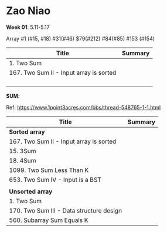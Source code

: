 # Zao Niao

**Week 01**: 5.11-5.17 

Array #1 (#15, #18) #31(#46) $79(#212) #84(#85) #153 (#154)



| Title                                   | Summary |
| --------------------------------------- | :-----: |
| 1. Two Sum                              |         |
| 167. Two Sum II - Input array is sorted |         |
|                                         |         |
|                                         |         |
|                                         |         |
|                                         |         |

**SUM**:

Ref: https://www.1point3acres.com/bbs/thread-548765-1-1.html

| Title                                    | Summary |
| ---------------------------------------- | :-----: |
| **Sorted array**                         |         |
| 167. Two Sum II - Input array is sorted  |         |
| 15. 3Sum                                 |         |
| 18. 4Sum                                 |         |
| 1099. Two Sum Less Than K                |         |
| 653. Two Sum IV - Input is a BST         |         |
|                                          |         |
| **Unsorted array**                       |         |
| 1. Two Sum                               |         |
| 170. Two Sum III - Data structure design |         |
| 560. Subarray Sum Equals K               |         |

